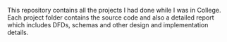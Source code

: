 This repository contains all the projects I had done while I was in College. Each project folder contains the source code and also a detailed report which includes DFDs, schemas and other design and implementation details.
